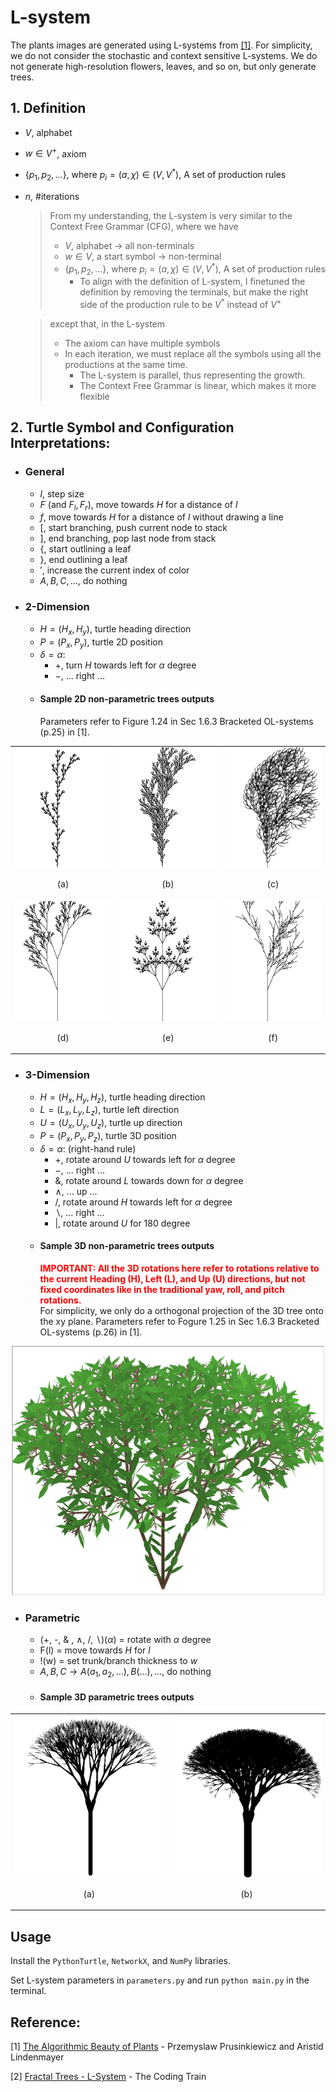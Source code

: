 # L-system
The plants images are generated using L-systems from [[1]](http://algorithmicbotany.org/papers/abop/abop.pdf). For simplicity, we do not consider the stochastic and context sensitive L-systems. We do not generate high-resolution flowers, leaves, and so on, but only generate trees.
## 1. Definition
* $V$, alphabet 
* $w\in V^+$, axiom
* $\{p_1, p_2, ...\}$, where $p_i=(a, \chi)\in(V, V^*)$, A set of production rules
* $n$, #iterations

    > From my understanding, the L-system is very similar to the Context Free Grammar (CFG), where we have
    > * $V$, alphabet -> all non-terminals
    > * $w\in V$, a start symbol -> non-terminal
    > * $\{p_1, p_2, ...\}$, where $p_i=(a, \chi)\in(V, V^*)$, A set of production rules 
    >   - To align with the definition of L-system, I finetuned the definition by removing the terminals, but make the right side of the production rule to be $V^*$ instead of $V^+$

    > except that, in the L-system
    > * The axiom can have multiple symbols
    > * In each iteration, we must replace all the symbols using all the productions at the same time.
    >    - The L-system is parallel, thus representing the growth.
    >    - The Context Free Grammar is linear, which makes it more flexible

## 2. Turtle Symbol and Configuration Interpretations:
* ### General
    * $l$, step size
    * $F$ (and $F_l, F_r$), move towards $H$ for a distance of $l$
    * $f$, move towards $H$ for a distance of $l$ without drawing a line
    * $[$, start branching, push current node to stack
    * $]$, end branching, pop last node from stack
    * {, start outlining a leaf
    * }, end outlining a leaf
    * $'$, increase the current index of color
    * $A, B, C, ...$, do nothing
* ### 2-Dimension 
    - $H=(H_x, H_y)$, turtle heading direction
    - $P=(P_x, P_y)$, turtle 2D position
    - $\delta=\alpha$:
        - $+$, turn $H$ towards left for $\alpha$ degree
        - $-$, ... right ...
    - #### Sample 2D non-parametric trees outputs
        Parameters refer to Figure 1.24 in Sec 1.6.3 Bracketed OL-systems (p.25) in [1].
<div align="center">
    <table>
        <tr>
            <td>
                <img src="outputs/l_system_tree_2d_a.png" alt="(a)" width="220">
                <p align="center">(a)</p>
            </td>
            <td>
                <img src="outputs/l_system_tree_2d_b.png" alt="(b)" width="220">
                <p align="center">(b)</p>
            </td>
            <td>
                <img src="outputs/l_system_tree_2d_c.png" alt="(c)" width="220">
                <p align="center">(c)</p>
            </td>
        </tr>
        <tr>
            <td>
                <img src="outputs/l_system_tree_2d_d.png" alt="(d)" width="220">
                <p align="center">(d)</p>
            </td>
            <td>
                <img src="outputs/l_system_tree_2d_e.png" alt="(e)" width="220">
                <p align="center">(e)</p>
            </td>
            <td>
                <img src="outputs/l_system_tree_2d_f.png" alt="(f)" width="220">
                <p align="center">(f)</p>
            </td>
        </tr>
    </table>
</div>

* ### 3-Dimension
    - $H=(H_x, H_y, H_z)$, turtle heading direction
    - $L=(L_x, L_y, L_z)$, turtle left direction
    - $U=(U_x, U_y, U_z)$, turtle up direction
    - $P=(P_x, P_y, P_z)$, turtle 3D position
    - $\delta=\alpha$: (right-hand rule)
        - $+$, rotate around $U$ towards left for $\alpha$ degree
        - $-$, ... right ...
        - &, rotate around $L$ towards down for $\alpha$ degree
        - $\wedge$, ... up ...
        - $/$, rotate around $H$ towards left for $\alpha$ degree
        - $\backslash$, ... right ...
        - $|$, rotate around $U$ for $180$ degree
    - #### Sample 3D non-parametric trees outputs
        <b style="color:red">IMPORTANT: All the 3D rotations here refer to rotations relative to the current Heading (H), Left (L), and Up (U) directions, but not fixed coordinates like in the traditional yaw, roll, and pitch rotations.</b><br>
        For simplicity, we only do a orthogonal projection of the 3D tree onto the xy plane. Parameters refer to Fogure 1.25 in Sec 1.6.3 Bracketed OL-systems (p.26) in [1].
<div align="center">
<img src="outputs/l_system_tree_3d_Figure_1_25.png" alt="(a)" width="500">
</div>
    <!-- </details> -->

* ### Parametric
    - (+, -, & , $\wedge$, $/$, $\backslash$)($\alpha$) = rotate with $\alpha$ degree
    - F(l) = move towards $H$ for $l$
    - !(w) = set trunk/branch thickness to $w$
    - $A, B, C \rightarrow A(a_1, a_2, ...), B(...), ...$, do nothing
    <!-- <details> -->
    <!-- <summary style="color:red">[Click here] sample 3D parametric trees outputs</summary> -->
    - #### Sample 3D parametric trees outputs
<div align="center">
    <table>
        <tr>
            <td><img src="outputs/l_system_tree_3d_a.png" alt="(a)" width="500"><p align="center">(a)</p></td>
            <td><img src="outputs/l_system_tree_3d_b.png" alt="(a)" width="500"><p align="center">(b)</p></td>
        </tr>
    </table>
</div>
    <!-- </details> -->

## Usage
Install the `PythonTurtle`, `NetworkX`, and `NumPy` libraries.

Set L-system parameters in `parameters.py` and run `python main.py` in the terminal.

## Reference:
[1] [The Algorithmic Beauty of Plants](http://algorithmicbotany.org/papers/abop/abop.pdf) - Przemyslaw Prusinkiewicz and Aristid Lindenmayer

[2] [Fractal Trees - L-System](https://youtu.be/E1B4UoSQMFw) - The Coding Train
